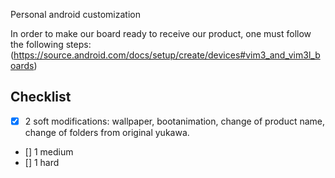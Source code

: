 Personal android customization 

In order to make our board ready to receive our product, one must follow the following steps:
(https://source.android.com/docs/setup/create/devices#vim3_and_vim3l_boards)



## Checklist

- [x] 2 soft modifications: wallpaper, bootanimation, change of product name, change of folders from original yukawa. 
- [] 1 medium
- [] 1 hard


